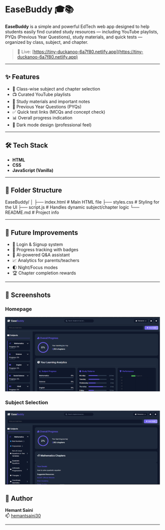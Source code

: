 # EaseBuddy 🎓📚

**EaseBuddy** is a simple and powerful EdTech web app designed to help students easily find curated study resources — including YouTube playlists, PYQs (Previous Year Questions), study materials, and quick tests — organized by class, subject, and chapter.

> 🚀 Live: [https://tiny-duckanoo-6a7f80.netlify.app](https://tiny-duckanoo-6a7f80.netlify.app)

---

## ✨ Features

- 📘 Class-wise subject and chapter selection
- 📺 Curated YouTube playlists
- 📄 Study materials and important notes
- 📝 Previous Year Questions (PYQs)
- ✅ Quick test links (MCQs and concept check)
- 📊 Overall progress indication
- 🌙 Dark mode design (professional feel)

---

## 🛠️ Tech Stack

- **HTML**
- **CSS**
- **JavaScript (Vanilla)**

---

## 📁 Folder Structure

EaseBuddy/
│
├── index.html       # Main HTML file
├── styles.css       # Styling for the UI
├── script.js        # Handles dynamic subject/chapter logic
└── README.md        # Project info

---

## 🚧 Future Improvements

- 🔐 Login & Signup system
- 🎯 Progress tracking with badges
- 🤖 AI-powered Q&A assistant
- 📈 Analytics for parents/teachers
- 🌓 Night/Focus modes
- 🏆 Chapter completion rewards

---

## 📸 Screenshots

### Homepage
![Homepage](assets/homepage.png)

### Subject Selection
![Subjects](assets/subject-selection.png)


## 🙌 Author

**Hemant Saini**  
📫 [hemantsaini30](https://github.com/hemantsaini30)

---